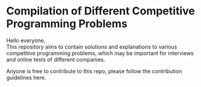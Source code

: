 # Compilation of Different Competitive Programming Problems

Hello everyone,  
This repository aims to contain solutions and explanations to various competitive programming problems, which may be important for interviews and online tests of different companies.

Anyone is free to contribute to this repo, please follow the contribution guidelines here.
